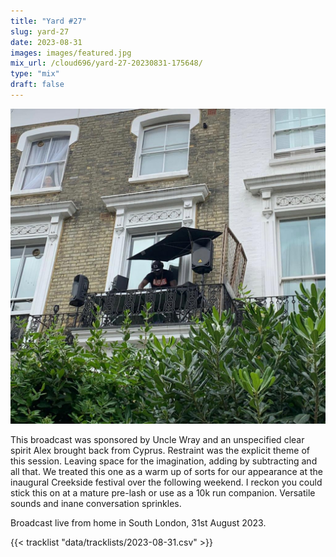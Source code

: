 ```yaml
---
title: "Yard #27"
slug: yard-27
date: 2023-08-31
images: images/featured.jpg
mix_url: /cloud696/yard-27-20230831-175648/
type: "mix"
draft: false
---
```


![artwork](images/featured.jpg)

This broadcast was sponsored by Uncle Wray and an unspecified clear spirit Alex brought back from Cyprus. Restraint was the explicit theme of this session. Leaving space for the imagination, adding by subtracting and all that. We treated this one as a warm up of sorts for our appearance at the inaugural Creekside festival over the following weekend. I reckon you could stick this on at a mature pre-lash or use as a 10k run companion. Versatile sounds and inane conversation sprinkles.

Broadcast live from home in South London, 31st August 2023.

{{< tracklist "data/tracklists/2023-08-31.csv" >}}
